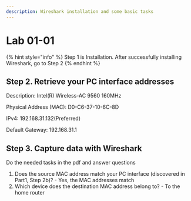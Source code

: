 ```yaml
---
description: Wireshark installation and some basic tasks
---
```


# Lab 01-01

{% hint style="info" %}
Step 1 is Installation. After successfully installing Wireshark, go to Step 2
{% endhint %}

## Step 2. Retrieve your PC interface addresses

Description: Intel(R) Wireless-AC 9560 160MHz

Physical Address (MAC): D0-C6-37-10-6C-8D

IPv4: 192.168.31.132(Preferred)

Default Gateway: 192.168.31.1

## Step 3. Capture data with Wireshark

Do the needed tasks in the pdf and answer questions

1. Does the source MAC address match your PC interface (discovered in Part1, Step 2b)? - Yes, the MAC addresses match
2. Which device does the destination MAC address belong to? - To the home router
